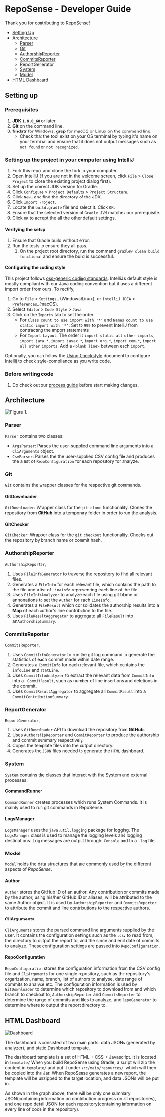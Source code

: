 # RepoSense - Developer Guide
Thank you for contributing to RepoSense!
- [Setting Up](#setting-up)
- [Architecture](#architecture)
  - [Parser](#parser)
  - [Git](#git)
  - [AuthorshipReporter](#authorshipreporter)
  - [CommitsReporter](#commitsreporter)
  - [ReportGenerator](#reportgenerator)
  - [System](#system)
  - [Model](#model)
- [HTML Dashboard](#html-dashboard)

## Setting up

### Prerequisites
1. **JDK `1.8.0_60`**  or later.
2. **Git** on the command line.
3. **findstr** for Windows, **grep** for macOS or Linux on the command line.
   * Check that the tool exist on your OS terminal by typing it's name on your terminal and ensure that it does not output messages such as `not found` or `not recognized`.

### Setting up the project in your computer using IntelliJ
1. Fork this repo, and clone the fork to your computer.
2. Open IntelliJ (if you are not in the welcome screen, click `File` > `Close Project` to close the existing project dialog first).
3. Set up the correct JDK version for Gradle.
4. Click `Configure` > `Project Defaults` > `Project Structure`.
5. Click `New…​` and find the directory of the JDK.
6. Click `Import Project`.
7. Locate the `build.gradle` file and select it. Click `OK`.
8. Ensure that the selected version of `Gradle JVM` matches our prerequisite.
9. Click `OK` to accept the all the other default settings.

#### Verifying the setup
1. Ensure that Gradle build without error.
2. Run the tests to ensure they all pass.
   1. On the project root directory, run the command `gradlew clean build functional` and ensure the build is successful.

#### Configuring the coding style
This project follows [oss-generic coding standards](https://oss-generic.github.io/process/docs/CodingStandards.html). IntelliJ’s default style is mostly compliant with our Java coding convention but it uses a different import order from ours. To rectify,

1. Go to `File` > `Settings…`​ (Windows/Linux), or `IntelliJ IDEA` > `Preferences…`​ (macOS).
2. Select `Editor` > `Code Style` > `Java`.
3. Click on the `Imports` tab to set the order
   * For `Class count to use import with '*'` and `Names count to use static import with '*'`: Set to `999` to prevent IntelliJ from contracting the import statements
   * For `Import Layout`: The order is `import static all other imports`, `import java.*`, `import javax.*`, `import org.*`, `import com.*`, `import all other imports`. Add a ``<blank line>`` between each `import`.

Optionally, you can follow the [Using Checkstyle](UsingCheckstyle.md) document to configure Intellij to check style-compliance as you write code.

### Before writing code
1. Do check out our [process guide](../docs/Process.md) before start making changes.

## Architecture

 ![Figure 1.](images/architecture.png)


### Parser
`Parser` contains two classes:
 * `ArgsParser`: Parses the user-supplied command line arguments into a `CliArguments` object.
 * `CsvParser`: Parses the the user-supplied CSV config file and produces the a list of `RepoConfiguration` for each repository for analyze.


### Git
`Git` contains the wrapper classes for the respective git commands.

#### GitDownloader
`GitDownloader`: Wrapper class for the `git clone` functionality. Clones the repository from **GitHub** into a temporary folder in order to run the analysis.

#### GitChecker
`GitChecker`: Wrapper class for the `git checkout` functionality. Checks out the repository by branch name or commit hash.


### AuthorshipReporter
`AuthorshipReporter`,
 1. Uses `FileInfoGenerator` to traverse the repository to find all relevant files.
 2. Generates a `FileInfo` for each relevant file, which contains the path to the file and a list of `LineInfo` representing each line of the file.
 3. Uses `FileInfoAnalyzer` to analyze each file using git blame or annonations to set the `Author` for each `LineInfo`.
 4. Generates a `FileResult` which consolidates the authorship results into a **Map** of each author's line contribution to the file.
 5. Uses `FileResultAggregator` to aggregate all `FileResult` into an`AuthorshipSummary`.


### CommitsReporter
`CommitsReporter`,
 1. Uses `CommitInfoGenerator` to run the git log command to generate the statistics of each commit made within date range.
 2. Generates a `CommitInfo` for each relevant file, which contains the `infoLine` and `statLine`.
 3. Uses `CommitInfoAnalyzer` to extract the relevant data from `CommitInfo` into a ` CommitResult`, such as number of line insertions and deletions in the commit.
 4. Uses `CommitResultAggregator` to aggregate all `CommitResult` into a `CommitContributionSummary`.


### ReportGenerator
`ReportGenerator`,
 1. Uses `GitDownloader` API to download the repository from **GitHub**.
 2. Uses `AuthorshipReporter` and `CommitReporter` to produce the authorship and commit summary respectively.
 3. Copys the template files into the output directory.
 4. Generates the `JSON` files needed to generate the `HTML` dashboard.


### System
`System` contains the classes that interact with the System and external processes.

#### CommandRunner
`CommandRunner` creates processes which runs System Commands. It is mainly used to run git commands in RepoSense.

#### LogsManager
`LogsManager` uses the `java.util.logging` package for logging. The `LogsManager` class is used to manage the logging levels and logging destinations. Log messages are output through: `Console` and to a `.log` file.


### Model
`Model` holds the data structures that are commonly used by the different aspects of *RepoSense*.

#### Author
`Author` stores the GitHub ID of an author. Any contribution or commits made by the author, using his/her GitHub ID or aliases, will be attributed to the same Author object. It is used by `AuthorshipReporter` and `CommitsReporter` to attribute the commit and line contributions to the respective authors.

#### CliArguments
`CliArguments` stores the parsed command line arguments supplied by the user. It contains the configuration settings such as the `.csv` to read from, the directory to output the report to, and the since and end date of commits to analyze. These configuration settings are passed into `RepoConfiguration`.

#### RepoConfiguration
`RepoConfiguration` stores the configuration information from the CSV config file and `CliArguments` for one single repository, such as the repository's orgarization, name, branch, list of authors to analyse, date range of commits to analyse etc. The configuration information is used by `GitDownloader` to determine which repository to download from and which branch to checkout to, `AuthorshipReporter` and `CommitsReporter` to determine the range of commits and files to analyze, and `RepoGenerator` to determine where to output the report directory to.


## HTML Dashboard

 ![Dashboard](images/dashboard-architeture.png)

The dashboard is consisted of two main parts: data JSONs (generated by analyzer), and static Dashboard template.

The dashboard template is a set of HTML + CSS + Javascript. It is located in `template/`
When you build RepoSense using Gradle, a script will zip the content in `template/` and put it under `src/main/resources/`, which will then be copied into the Jar.
When RepoSense generates a new report, the template will be unzipped to the target location, and data JSONs will be put in.

As shown in the graph above, there will be only one summary JSON(containing information on contribution progress on all repositories), and one repo detail JSON for each repository(containing information on every line of code in the repository).
